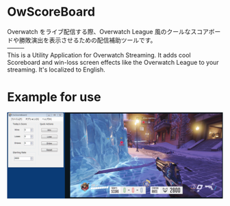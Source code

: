 # OwScoreBoard

Overwatch をライブ配信する際、Overwatch League 風のクールなスコアボードや勝敗演出を表示させるための配信補助ツールです。  
────  
This is a Utility Application for Overwatch Streaming. It adds cool Scoreboard and win-loss screen effects like the Overwatch League to your streaming. It's localized to English.

# Example for use

![OwScoreBoard](./Readme/Example.gif)
